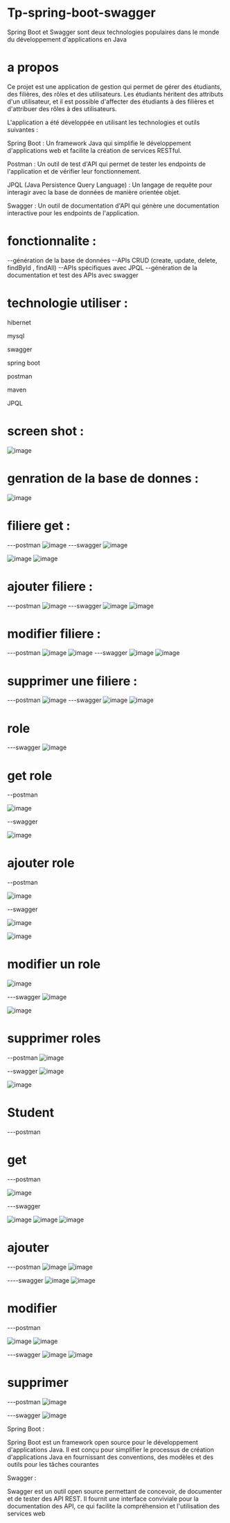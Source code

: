 # Tp-spring-boot-swagger
Spring Boot et Swagger sont deux technologies populaires dans le monde du développement d'applications en Java
# a propos 
Ce projet est une application de gestion qui permet de gérer des étudiants, des filières, des rôles et des utilisateurs. Les étudiants héritent des attributs d'un utilisateur, et il est possible d'affecter des étudiants à des filières et d'attribuer des rôles à des utilisateurs.

L'application a été développée en utilisant les technologies et outils suivantes :

Spring Boot : Un framework Java qui simplifie le développement d'applications web et facilite la création de services RESTful.

Postman : Un outil de test d'API qui permet de tester les endpoints de l'application et de vérifier leur fonctionnement.

JPQL (Java Persistence Query Language) : Un langage de requête pour interagir avec la base de données de manière orientée objet.

Swagger : Un outil de documentation d'API qui génère une documentation interactive pour les endpoints de l'application.
# fonctionnalite :
--génération de la base de données
--APIs CRUD (create, update, delete, findById , findAll)
--APIs spécifiques avec JPQL
--génération de la documentation et test des APIs avec swagger
# technologie utiliser :
hibernet 

mysql

swagger 

spring boot

postman

maven

JPQL


# screen shot :
![image](https://github.com/simo-laaouibi/Tp-spring-boot-swagger/assets/148088062/761c0120-2d88-4caa-bb29-93f75ee46898)
# genration de la base de donnes :
![image](https://github.com/simo-laaouibi/Tp-spring-boot-swagger/assets/148088062/cb6d6760-6a6e-44c1-b779-f91f2479d644)
# filiere get :
---postman 
![image](https://github.com/simo-laaouibi/Tp-spring-boot-swagger/assets/148088062/8632cc0e-0223-4a2d-8ac0-e5811e13ba78)
---swagger 
![image](https://github.com/simo-laaouibi/Tp-spring-boot-swagger/assets/148088062/909341b7-a193-4da3-8bdf-75464843232f)


![image](https://github.com/simo-laaouibi/Tp-spring-boot-swagger/assets/148088062/08ed8a2d-ff19-461b-95c5-58c82163b622)
![image](https://github.com/simo-laaouibi/Tp-spring-boot-swagger/assets/148088062/4fdfbe17-076f-4862-b69f-ffa793867526)
# ajouter filiere :
---postman 
![image](https://github.com/simo-laaouibi/Tp-spring-boot-swagger/assets/148088062/7352428f-76cc-4768-b8d9-45534d6ed0da)
---swagger
![image](https://github.com/simo-laaouibi/Tp-spring-boot-swagger/assets/148088062/5a5b4a77-802e-4642-b609-7fe1dd8392d8)
![image](https://github.com/simo-laaouibi/Tp-spring-boot-swagger/assets/148088062/84115fc0-9fc2-48c2-a932-8fc9161910db)
# modifier filiere :
---postman 
![image](https://github.com/simo-laaouibi/Tp-spring-boot-swagger/assets/148088062/25ef46a7-4c7e-441d-84e3-5e9e68d6a51f)
![image](https://github.com/simo-laaouibi/Tp-spring-boot-swagger/assets/148088062/307376ce-dc84-4a1a-a334-49c9bfc2401e)
---swagger 
![image](https://github.com/simo-laaouibi/Tp-spring-boot-swagger/assets/148088062/2a72a96c-4bd4-4a87-9562-9d064bbdc297)
![image](https://github.com/simo-laaouibi/Tp-spring-boot-swagger/assets/148088062/8a0e6fd6-5f9a-494f-a7d3-183f4ee1fcee)
# supprimer une filiere :
---postman
![image](https://github.com/simo-laaouibi/Tp-spring-boot-swagger/assets/148088062/7c4c8a03-ad6c-4d80-97fd-51567db399e7)
---swagger 
![image](https://github.com/simo-laaouibi/Tp-spring-boot-swagger/assets/148088062/943e22b7-9e43-4aeb-bad1-1d739d215128)
![image](https://github.com/simo-laaouibi/Tp-spring-boot-swagger/assets/148088062/f158b59a-a0f4-44d0-bd3a-4ef96e36253c)

# role 

---swagger 
![image](https://github.com/simo-laaouibi/Tp-spring-boot-swagger/assets/148088062/e4900dbc-291a-46ec-b4ca-b8b7a41b5860)
# get role 
--postman 

![image](https://github.com/simo-laaouibi/Tp-spring-boot-swagger/assets/148088062/c0b6cf88-3586-4e57-921f-d11bd5503258)

--swagger 

![image](https://github.com/simo-laaouibi/Tp-spring-boot-swagger/assets/148088062/31e30dab-3185-4704-9408-cab105aa3211)

# ajouter role 

--postman 

![image](https://github.com/simo-laaouibi/Tp-spring-boot-swagger/assets/148088062/641efe64-0ee9-49fc-87cd-2cfecf0295c3)

--swagger 

![image](https://github.com/simo-laaouibi/Tp-spring-boot-swagger/assets/148088062/163db10d-f9c8-47c2-87ee-493ac56c2747)

![image](https://github.com/simo-laaouibi/Tp-spring-boot-swagger/assets/148088062/b6a46588-5dc6-4172-b0e4-3b4e4c465df2)

# modifier un role 

![image](https://github.com/simo-laaouibi/Tp-spring-boot-swagger/assets/148088062/be68800f-51fc-4261-baf1-dd959fd69d0f)

---swagger 
![image](https://github.com/simo-laaouibi/Tp-spring-boot-swagger/assets/148088062/62953ccb-ab1c-4a53-a4c1-9fcfe5268818)

![image](https://github.com/simo-laaouibi/Tp-spring-boot-swagger/assets/148088062/0d9292a9-8dc8-4043-9232-6dd3fc8ab545)

# supprimer roles 

--postman 
![image](https://github.com/simo-laaouibi/Tp-spring-boot-swagger/assets/148088062/65c08c2a-560c-4c24-844f-2b14f2a44d20)

--swagger 
![image](https://github.com/simo-laaouibi/Tp-spring-boot-swagger/assets/148088062/1720cf65-0b0e-47dd-9448-1ccae31b22fd)

![image](https://github.com/simo-laaouibi/Tp-spring-boot-swagger/assets/148088062/89aa9de6-5d61-4e82-b62c-e2a2af0cf9c1)

# Student 
---postman
# get 
---postman

![image](https://github.com/simo-laaouibi/Tp-spring-boot-swagger/assets/148088062/4d9bbc2a-6d52-49ea-9d70-524fb314c11c)

---swagger 

![image](https://github.com/simo-laaouibi/Tp-spring-boot-swagger/assets/148088062/ec66dcf2-66a0-4284-a25f-1061b98630de)
![image](https://github.com/simo-laaouibi/Tp-spring-boot-swagger/assets/148088062/cbfd4ed6-6c9c-432b-86f9-b90a41a61856)
![image](https://github.com/simo-laaouibi/Tp-spring-boot-swagger/assets/148088062/27aa529e-33c7-4250-8e41-550be8d3ee66)

# ajouter
---postman
![image](https://github.com/simo-laaouibi/Tp-spring-boot-swagger/assets/148088062/548aeb1f-245c-4607-8c5f-ae9a373f9d6d)
![image](https://github.com/simo-laaouibi/Tp-spring-boot-swagger/assets/148088062/34371566-730a-412c-b431-74afb0e7a965)

----swagger 
![image](https://github.com/simo-laaouibi/Tp-spring-boot-swagger/assets/148088062/a2cd1194-4193-40b4-a477-e6d4f5471d19)
![image](https://github.com/simo-laaouibi/Tp-spring-boot-swagger/assets/148088062/ca2709fb-6d73-4158-8b1c-bfe7254d35fd)

# modifier 
---postman

![image](https://github.com/simo-laaouibi/Tp-spring-boot-swagger/assets/148088062/32e07016-184b-4787-8a70-4f5d07cd8157)
![image](https://github.com/simo-laaouibi/Tp-spring-boot-swagger/assets/148088062/19d129c4-34af-4ae4-ade8-ff74c0d03419)

---swagger 
![image](https://github.com/simo-laaouibi/Tp-spring-boot-swagger/assets/148088062/fe582a3a-633b-4e32-b284-34030ff09686)
![image](https://github.com/simo-laaouibi/Tp-spring-boot-swagger/assets/148088062/c637bb88-e29f-4bec-9fe8-4ca37f306c9f)

# supprimer
---postman
![image](https://github.com/simo-laaouibi/Tp-spring-boot-swagger/assets/148088062/0d8494c6-619f-47b7-a2f3-54abafc6169f)

---swagger 
![image](https://github.com/simo-laaouibi/Tp-spring-boot-swagger/assets/148088062/fdb6e2a1-f90f-4e58-8f66-fdb33762c953)


Spring Boot :

Spring Boot est un framework open source pour le développement d'applications Java. Il est conçu pour simplifier le processus de création d'applications Java en fournissant des conventions, des modèles et des outils pour les tâches courantes

Swagger :

Swagger est un outil open source permettant de concevoir, de documenter et de tester des API REST. Il fournit une interface conviviale pour la documentation des API, ce qui facilite la compréhension et l'utilisation des services web



























